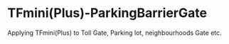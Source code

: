 # TFmini(Plus)-ParkingBarrierGate
Applying TFmini(Plus) to Toll Gate, Parking lot, neighbourhoods Gate etc.
